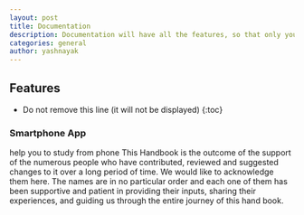 ```yaml
---
layout: post
title: Documentation
description: Documentation will have all the features, so that only you can read it.
categories: general
author: yashnayak
---
```


## Features

* Do not remove this line (it will not be displayed) 
{:toc}

### Smartphone App 
help you to study from phone
This Handbook is the outcome of the support of the numerous people who have contributed, reviewed and suggested changes to it over a long period of time. 
We would like to acknowledge them here. The names are in no particular order and each one of them has been supportive and patient in providing their inputs, sharing their experiences, and guiding us through the entire journey of this hand book.



<style>.shadow{
    box-shadow: 2px 2px 5px #aaa;
    border-radius: 0;
}</style>
